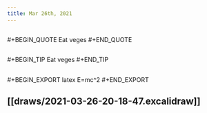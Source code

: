 ```yaml
---
title: Mar 26th, 2021
---
```


##
#+BEGIN_QUOTE
Eat veges
#+END_QUOTE
##
##
#+BEGIN_TIP
Eat veges
#+END_TIP
##
#+BEGIN_EXPORT latex
E=mc^2
#+END_EXPORT
## [[draws/2021-03-26-20-18-47.excalidraw]]
